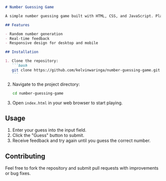 ````markdown
# Number Guessing Game

A simple number guessing game built with HTML, CSS, and JavaScript. Players guess a randomly generated number and receive real-time feedback on their guesses.

## Features

- Random number generation
- Real-time feedback
- Responsive design for desktop and mobile

## Installation

1. Clone the repository:
   ```bash
   git clone https://github.com/kelvinwaringa/number-guessing-game.git
   ```
````

2. Navigate to the project directory:

   ```bash
   cd number-guessing-game
   ```

3. Open `index.html` in your web browser to start playing.

## Usage

1. Enter your guess into the input field.
2. Click the "Guess" button to submit.
3. Receive feedback and try again until you guess the correct number.

## Contributing

Feel free to fork the repository and submit pull requests with improvements or bug fixes.
